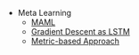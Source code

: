 - Meta Learning
  - [MAML](MAML.md)
  - [Gradient Descent as LSTM](Gradient-Descent-as-LSTM.md)
  - [Metric-based Approach](Metric-based-Approach.md) 


<!--* [Anomaly Detection](Anomaly-Detection.md)
* [Adversarial Attack]()
* [Training Deep Models]()
* [Explainable ML]()
* [Unsupervised Syntactic Parsing]()
* [Ensemble]()
* [Semi]()
* [Transfer]()
* [Life-long learning]()
* [Meta Learning]()
* [Unsupervised Learning]()
* [Reinforcement Learning]()
* [Network Compression]()
* [GAN]()
* [Transformer]()
* [BERT]()
* [Flow]()-->
